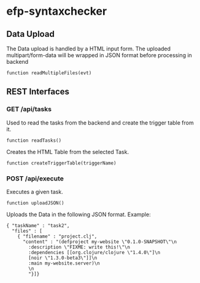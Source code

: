 # efp-syntaxchecker

## Data Upload

The Data upload is handled by a HTML input form. The uploaded multipart/form-data will be wrapped in JSON format before processing in backend
```
function readMultipleFiles(evt)
```
## REST Interfaces

### GET /api/tasks

Used to read the tasks from the backend and create the trigger table from it.
```
function readTasks()
```
Creates the HTML Table from the selected Task.
```
function createTriggerTable(triggerName)
```

### POST /api/execute

Executes a given task.
```
function uploadJSON()
```
Uploads the Data in the following JSON format. Example:
```
{ "taskName" : "task2",
  "files" : [ 
    { "filename" : "project.clj",
      "content" : "(defproject my-website \"0.1.0-SNAPSHOT\"\n
        :description \"FIXME: write this!\"\n
        :dependencies [[org.clojure/clojure \"1.4.0\"]\n
        [noir \"1.3.0-beta3\"]]\n
        :main my-website.server)\n
        \n
        "}]}
```